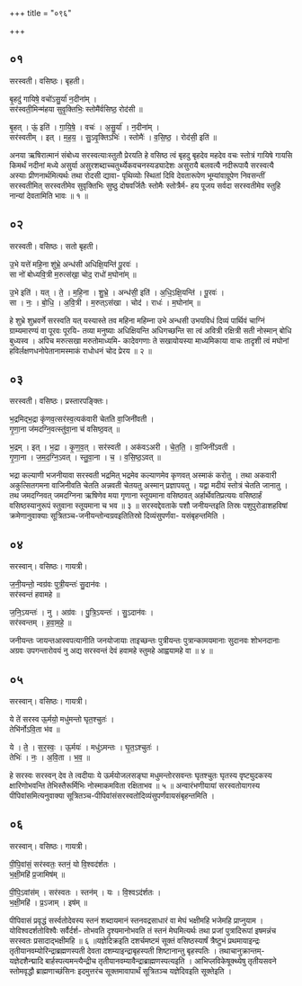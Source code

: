 +++
title = "०९६"

+++


## ०१
सरस्वती। वसिष्ठः। बृहती।

बृ॒हदु॑ गायिषे॒ वचो॑ऽसु॒र्या॑ न॒दीना॑म् ।  
सर॑स्वती॒मिन्म॑हया सुवृ॒क्तिभिः॒ स्तोमै॑र्वसिष्ठ॒ रोद॑सी ॥

बृ॒हत् । ऊं॒ इति॑ । गा॒यि॒षे॒ । वचः॑ । अ॒सु॒र्या॑ । न॒दीना॑म् ।  
सर॑स्वतीम् । इत् । म॒ह॒य॒ । सु॒ऽवृ॒क्तिऽभिः॑ । स्तोमैः॑ । व॒सि॒ष्ठ॒ । रोद॑सी॒ इति॑ ॥

अनया ऋषिरात्मानं संबोध्य सरस्वत्याःस्तुतौ प्रेरयति हे वसिष्ठ त्वं बृहदु बृहदेव महदेव वचः स्तोत्रं गायिषे गायसि किमर्थं नदीनां मध्ये असुर्या असुरशब्दाच्चतुर्थ्येकवचनस्यड्यादेशः असुरायै बलवत्यै नदीरूपायै सरस्वत्यै अस्याः प्रीणनार्थमित्यर्थः तथा रोदसी द्यावा- पृथिव्योः स्थितां दिवि देवतारूपेण भूम्यांवाग्रूपेण निवसन्तीं सरस्वतीमित् सरस्वतीमेव सुवृक्तिभिः सुष्ठु दोषवर्जितैः स्तोमैः स्तोत्रैर्म- हय पूजय सर्वदा सरस्वतीमेव स्तुहि नान्यां देवतामिति भावः ॥ १ ॥

## ०२
सरस्वती। वसिष्ठः। सतो बृहती।

उ॒भे यत्ते॑ महि॒ना शु॑भ्रे॒ अन्ध॑सी अधिक्षि॒यन्ति॑ पू॒रवः॑ ।  
सा नो॑ बोध्यवि॒त्री म॒रुत्स॑खा॒ चोद॒ राधो॑ म॒घोना॑म् ॥

उ॒भे इति॑ । यत् । ते॒ । म॒हि॒ना । शु॒भ्रे॒ । अन्ध॑सी॒ इति॑ । अ॒धि॒ऽक्षि॒यन्ति॑ । पू॒रवः॑ ।  
सा । नः॒ । बो॒धि॒ । अ॒वि॒त्री । म॒रुत्ऽस॑खा । चोद॑ । राधः॑ । म॒घोना॑म् ॥

हे शुभ्रे शुभ्रवर्णे सरस्वति यत् यस्यास्ते तव महिना महिम्ना उभे अन्धसी उभयविधं दिव्यं पार्थिवं चाग्निं ग्राम्यमारण्यं वा पूरवः पूरयि- तव्या मनुष्याः अधिक्षियन्ति अधिगच्छन्ति सा त्वं अवित्री रक्षित्री सती नोस्मान् बोधि बुध्यस्व । अपिच मरुत्सखा मरुतोमाध्यमि- कादेवगणाः ते सखायोयस्या माध्यमिकाया वाचः तादृशी त्वं मघोनां हविर्लक्षणधनोपेतानामस्माकं राधोधनं चोद प्रेरय ॥ २ ॥

## ०३
सरस्वती। वसिष्ठः। प्रस्तारपङ्क्तिः।

भ॒द्रमिद्भ॒द्रा कृ॑णव॒त्सर॑स्व॒त्यक॑वारी चेतति वा॒जिनी॑वती ।  
गृ॒णा॒ना ज॑मदग्नि॒वत्स्तु॑वा॒ना च॑ वसिष्ठ॒वत् ॥

भ॒द्रम् । इत् । भ॒द्रा । कृ॒ण॒व॒त् । सर॑स्वती । अक॑वऽअरी । चे॒त॒ति॒ । वा॒जिनी॑ऽवती ।  
गृ॒णा॒ना । ज॒म॒द॒ग्नि॒ऽवत् । स्तु॒वा॒ना । च॒ । व॒सि॒ष्ठ॒ऽवत् ॥

भद्रा कल्याणी भजनीयावा सरस्वती भद्रमित् भद्रमेव कल्याणमेव कृणवत् अस्माकं करोतु । तथा अकवारी अकुत्सितगमना वाजिनीवति चेतति अन्नवती चेतयतु अस्मान् प्रज्ञापयतु । यद्वा मदीयं स्तोत्रं चेतति जानातु । तथ जमदग्निवत् जमदग्निना ऋषिणेव मया गृणाना स्तूयमाना वसिष्ठवत् अर्हार्थेवतिप्रत्ययः वसिष्ठार्हं वसिष्ठस्यानुरूपं स्तुवाना स्तूयमाना च भव ॥ ३ ॥ सरस्वद्देवताके पशौ जनीयन्तइति तिस्रः पशुपुरोडाशहविषां क्रमेणानुवाक्याः सूत्रितञ्च-जनीयन्तोन्वग्रवइतितिस्रो दिव्यंसुपर्णंवा- यसंबृहन्तमिति ।

## ०४
सरस्वान्। वसिष्ठः। गायत्री।

ज॒नी॒यन्तो॒ न्वग्र॑वः पुत्री॒यन्तः॑ सु॒दान॑वः ।  
सर॑स्वन्तं हवामहे ॥

ज॒नि॒ऽयन्तः॑ । नु । अग्र॑वः । पु॒त्रि॒ऽयन्तः॑ । सु॒ऽदान॑वः ।  
सर॑स्वन्तम् । ह॒वा॒म॒हे॒ ॥

जनीयन्तः जायन्तआस्वपत्यानीति जनयोजायाः ताइच्छन्तः पुत्रीयन्तः पुत्रान्कामयमानाः सुदानवः शोभनदानाः अग्रवः उपगन्तारोवयं नु अद्य सरस्वन्तं देवं हवामहे स्तुमहे आह्वयामहे वा ॥ ४ ॥

## ०५
सरस्वान्। वसिष्ठः। गायत्री।

ये ते॑ सरस्व ऊ॒र्मयो॒ मधु॑मन्तो घृत॒श्चुतः॑ ।  
तेभि॑र्नोऽवि॒ता भ॑व ॥

ये । ते॒ । स॒र॒स्वः॒ । ऊ॒र्मयः॑ । मधु॑ऽमन्तः । घृ॒त॒ऽश्चुतः॑ ।  
तेभिः॑ । नः॒ । अ॒वि॒ता । भ॒व॒ ॥

हे सरस्वः सरस्वन् देव ते त्वदीयाः ये ऊर्मयोजलसङ्घा मधुमन्तोरसवन्तः घृतश्चुतः घृतस्य वृष्ट्युदकस्य क्षारिणोभवन्ति तेभिस्तैरूर्मिभिः नोस्माकमविता रक्षिताभव ॥ ५ ॥ अन्वारंभणीयायां सरस्वतोयागस्य पीपिवांसमित्यनुवाक्या सूत्रितञ्च-पीपिवांसंसरस्वतोदिव्यंसुपर्णंवायसंबृहन्तमिति ।

## ०६
सरस्वान्। वसिष्ठः। गायत्री।

पी॒पि॒वांसं॒ सर॑स्वतः॒ स्तनं॒ यो वि॒श्वद॑र्शतः ।  
भ॒क्षी॒महि॑ प्र॒जामिष॑म् ॥

पी॒पि॒ऽवांस॑म् । सर॑स्वतः । स्तन॑म् । यः । वि॒श्वऽद॑र्शतः ।  
भ॒क्षी॒महि॑ । प्र॒ऽजाम् । इष॑म् ॥

पीपिवासं प्रवृद्धं सर्स्वतोदेवस्य स्तनं शब्दायमानं स्तनवद्रसाधारं वा मेघं भक्षीमहि भजेमहि प्राप्नुयाम । योविश्वदर्शतोविश्वैः सर्वैर्दर्श- तोभवति दृश्यमानोभवति तं स्तनं मेघमित्यर्थः तथा प्रजां पुत्रादिरूपां इषमन्नंच सरस्वतः प्रसादाद्भक्षीमहि ॥ ६ ॥यज्ञेदिक्रइति दशर्चमष्टमं सूक्तं वसिष्ठस्यार्षं त्रैष्टुभं प्रथमायाइन्द्रः तृतीयानवम्योरिन्द्राब्रह्मणस्पती देवता दशम्याइन्द्राबृहस्पती शिष्टानान्तु बृहस्पतिः । तथाचानुक्रान्तम्-यज्ञेदशैन्द्मादि बार्हस्पत्यमन्त्यैन्द्रीच तृतीयानवम्यावैन्द्राब्राह्मणस्पत्यइति । आभिप्लविकेषूक्थ्येषु तृतीयसवने स्तोमवृद्धौ ब्राह्मणाच्छंसिनः इदमुत्तरंच सूक्तमावापार्थं सूत्रितञ्च यज्ञेदिवइति सूक्तेइति ।